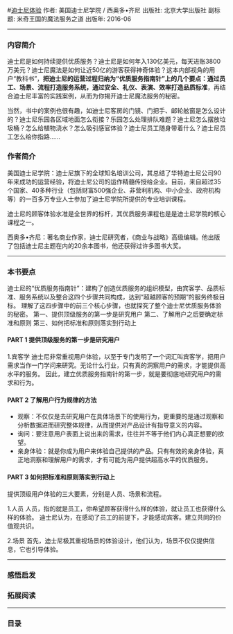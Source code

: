 #[迪士尼体验](https://book.douban.com/subject/26815802/)
作者: 美国迪士尼学院 / 西奥多•齐尼
出版社: 北京大学出版社
副标题: 米奇王国的魔法服务之道
出版年: 2016-06
***
### 内容简介 
迪士尼是如何持续提供优质服务？迪士尼是如何年入130亿美元，每天进账3800万美元？迪士尼魔法是如何让近50亿的游客获得神奇体验？这本内部视角的用户“教科书”，**把迪士尼的运营过程归纳为“优质服务指南针”上的几个要点：通过员工、场景、流程打造服务系统，通过安全、礼仪、表演、效率打造品质标准**，再结合迪士尼丰富的实践案例，从而为你揭开迪士尼魔法服务的秘密。

当然，书中的案例也很有趣，如迪士尼客房的门镜、门把手、邮轮舷窗是怎么设计的？迪士尼乐园各区域地面怎么衔接？乐园怎么处理排队难题？迪士尼怎么摆放垃圾桶？怎么给植物浇水？怎么吸引感官体验？迪士尼员工随身带着什么？迪士尼员工怎么给你指路……

### 作者简介 
美国迪士尼学院：迪士尼旗下的全球知名培训公司，其总结了华特迪士尼公司90年来成功的运营经验，将迪士尼公司的运作精髓传授给企业。目前，来自超过35个国家、40多种行业（包括财富500强企业、非营利机构、中小企业、政府机构等）的一百多万专业人士参加了迪士尼学院所提供的专业培训课程。

迪士尼的顾客体验水准是全世界的标杆，其优质服务课程也是是迪士尼学院的核心课程之一。

西奥多•齐尼：著名商业作家，迪士尼研究者，《商业与战略》高级编辑。他出版了包括迪士尼主题在内的20余本图书，他还获得过许多图书大奖。

***
### 本书要点
迪士尼的“优质服务指南针”：建构了创造优质服务的组织模型，由宾客学、品质标准、服务系统以及整合这四个步骤共同构成，达到“超越顾客的预期”的服务终极目标。﻿﻿﻿
理解了这四步骤中的前三个核心步骤，也就探究了整个迪士尼优质服务体验的秘密。
第一、提供顶级服务的第一步是研究用户﻿
第二、了解用户之后要确定标准和原则﻿
第三、如何把标准和原则落实到行动上﻿﻿﻿﻿﻿﻿﻿

#### PART 1 提供顶级服务的第一步是研究用户﻿
1.宾客学﻿
迪士尼非常重视用户体验，以至于专门发明了一个词汇叫宾客学，把用户需求当作一门学问来研究。无论什么行业，只有真的洞察用户的需求，才能提供高水平的服务。﻿﻿
因此，建立优质服务指南针的第一步，就是要彻底地研究用户的需求和行为。﻿

#### PART 2 了解用户行为规律的方法﻿
- 观察：不仅仅是去研究用户在具体场景下的使用行为，更重要的是通过观察和分析数据进而研究整体规律，从而提供对产品设计有指导意义的内容。﻿
- 询问：要注意用户表面上说出来的需求，往往并不等于他们内心真正想要的欲望。﻿﻿
- 亲身体验：就是你成为用户来体验自己提供的产品。只有有效的亲身体验，真正地洞察和理解用户的需求，才有可能为用户提供超高水平的优质服务。﻿﻿

#### PART 3 如何把标准和原则落实到行动上﻿﻿﻿﻿﻿﻿﻿﻿
提供顶级用户体验的三大要素，分别是人员、场景和流程。﻿

1.人员﻿
人员，指的就是员工，你希望顾客获得什么样的体验，就让员工也获得什么样的体验。﻿
迪士尼认为，在感动了员工的前提下，才能感动宾客。﻿建立共同的价值观共识。

2.场景﻿
首先，迪士尼极其重视场景的体验设计，他们认为，场景不仅仅提供信息，它也引导体验。﻿﻿



***
### 感悟启发
### 拓展阅读
***
### 目录
